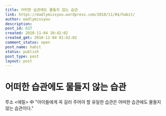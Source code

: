 ```yaml
---
title: 어떠한 습관에도 물들지 않는 습관
link: https://madlymissyou.wordpress.com/2010/11/04/habit/
author: madlymissyou
description: 
post_id: 637
created: 2010-11-04 10:42:02
created_gmt: 2010-11-04 01:42:02
comment_status: open
post_name: habit
status: publish
post_type: post
layout: post
---
```


# 어떠한 습관에도 물들지 않는 습관

루소 <에밀> 中 "아이들에게 꼭 길러 주어야 할 유일한 습관은 어떠한 습관에도 물들지 않는 습관이다."